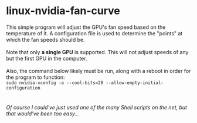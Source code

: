 # linux-nvidia-fan-curve
This simple program will adjust the GPU's fan speed based on the temperature of it. A configuration file is used to determine the "points" at which the fan speeds should be.
<br><br>
Note that only <b>a single GPU</b> is supported. This will not adjust speeds of any but the first GPU in the computer.
<br><br>
Also, the command below likely must be run, along with a reboot in order for the program to function:<br>
`sudo nvidia-xconfig -a --cool-bits=28 --allow-empty-initial-configuration`
<br><br>
<h6>Of course I could've just used one of the many Shell scripts on the net, but that would've been too easy...</h6>

